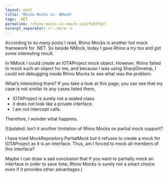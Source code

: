 ```yaml
---
layout: post
title: "Rhino Mocks vs. NMock"
tags: .NET
permalink: /rhino-mocks-vs-nmock-cea2fb93f6e7
excerpt_separator: <!--more-->
---
```

According to so many posts I read, Rhino Mocks is another hot mock framework for .NET. So beside NMock, today I gave Rhino a try too and got some interesting result.
<!--more-->

In NMock I could create an IOTAProject mock object. However, Rhino failed to mock such an object for me, and because I was using SharpDevelop, I could not debugging inside Rhino Mocks to see what was the problem.

What’s interesting there? If you take a look at this page, you can see that my case is not similar to any cases listed there,

* IOTAProject is surely not a sealed class.
* it does not look like a private interface.
* I am not intercept calls.

Therefore, I wonder what happens.

(Updated: Isn’t it another limitation of Rhino Mocks on partial mock support?

I have tried MockRepository.PartialMock but it refuses to create a mock for IOTAProject as it is an interface. Thus, am I forced to mock all members of this interface?

Maybe I can draw a sad conclusion that if you want to partially mock an interface in order to save time, Rhino Mocks is surely not a smart choice even if it provides other advantages.)
